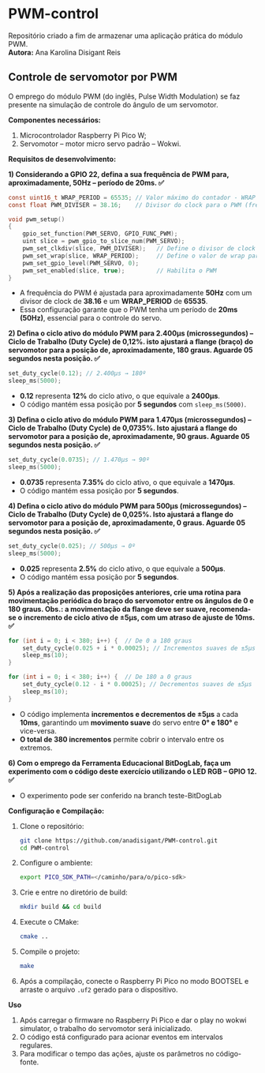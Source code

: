 # PWM-control
Repositório criado a fim de armazenar uma aplicação prática do módulo PWM. <br>
__Autora:__ Ana Karolina Disigant Reis

## Controle de servomotor por PWM
O emprego do módulo PWM (do inglês, Pulse Width Modulation) se faz presente na simulação de controle do ângulo de um servomotor.<br>

__Componentes necessários:__ <br>
1) Microcontrolador Raspberry Pi Pico W;
2) Servomotor – motor micro servo padrão – Wokwi.

__Requisitos de desenvolvimento:__ <br>

__1) Considerando a GPIO 22, defina a sua frequência de PWM para, aproximadamente, 50Hz – período de 20ms. ✅__
```c
const uint16_t WRAP_PERIOD = 65535; // Valor máximo do contador - WRAP
const float PWM_DIVISER = 38.16;    // Divisor do clock para o PWM (frequência de PWM para aproximadamente 50Hz)

void pwm_setup()
{
    gpio_set_function(PWM_SERVO, GPIO_FUNC_PWM);
    uint slice = pwm_gpio_to_slice_num(PWM_SERVO);
    pwm_set_clkdiv(slice, PWM_DIVISER);   // Define o divisor de clock do PWM
    pwm_set_wrap(slice, WRAP_PERIOD);     // Define o valor de wrap para 50Hz
    pwm_set_gpio_level(PWM_SERVO, 0);
    pwm_set_enabled(slice, true);         // Habilita o PWM
}
```
- A frequência do PWM é ajustada para aproximadamente **50Hz** com um divisor de clock de **38.16** e um **WRAP_PERIOD** de **65535**.
- Essa configuração garante que o PWM tenha um período de **20ms (50Hz)**, essencial para o controle do servo.

__2) Defina o ciclo ativo do módulo PWM para 2.400µs (microssegundos) – Ciclo de Trabalho (Duty Cycle) de 0,12%. isto ajustará a flange (braço) do servomotor para a posição de, aproximadamente, 180 graus. Aguarde 05 segundos nesta posição. ✅__
```c
set_duty_cycle(0.12); // 2.400µs → 180º
sleep_ms(5000);
```
- **0.12** representa **12%** do ciclo ativo, o que equivale a **2400µs**.
- O código mantém essa posição por **5 segundos** com `sleep_ms(5000)`.

__3) Defina o ciclo ativo do módulo PWM para 1.470µs (microssegundos) – Ciclo de Trabalho (Duty Cycle) de 0,0735%. Isto ajustará a flange do servomotor para a posição de, aproximadamente, 90 graus. Aguarde 05 segundos nesta posição. ✅__
```c
set_duty_cycle(0.0735); // 1.470µs → 90º
sleep_ms(5000);
```
- **0.0735** representa **7.35%** do ciclo ativo, o que equivale a **1470µs**.
- O código mantém essa posição por **5 segundos**.

__4) Defina o ciclo ativo do módulo PWM para 500µs (microssegundos) – Ciclo de Trabalho (Duty Cycle) de 0,025%. Isto ajustará a flange do servomotor para a posição de, aproximadamente, 0 graus. Aguarde 05 segundos nesta posição. ✅__
```c
set_duty_cycle(0.025); // 500µs → 0º
sleep_ms(5000);
```
- **0.025** representa **2.5%** do ciclo ativo, o que equivale a **500µs**.
- O código mantém essa posição por **5 segundos**.

__5) Após a realização das proposições anteriores, crie uma rotina para movimentação periódica do braço do servomotor entre os ângulos de 0 e 180 graus. Obs.: a movimentação da flange deve ser suave, recomenda-se o incremento de ciclo ativo de ±5µs, com um atraso de ajuste de 10ms. ✅__

```c
for (int i = 0; i < 380; i++) {  // De 0 a 180 graus
    set_duty_cycle(0.025 + i * 0.00025); // Incrementos suaves de ±5µs
    sleep_ms(10);
}

for (int i = 0; i < 380; i++) {  // De 180 a 0 graus
    set_duty_cycle(0.12 - i * 0.00025); // Decrementos suaves de ±5µs
    sleep_ms(10);
}
```
- O código implementa **incrementos e decrementos de ±5µs** a cada **10ms**, garantindo um **movimento suave** do servo entre **0° e 180°** e vice-versa.
- **O total de 380 incrementos** permite cobrir o intervalo entre os extremos.

__6) Com o emprego da Ferramenta Educacional BitDogLab, faça um experimento com o código deste exercício utilizando o LED RGB – GPIO 12. ✅__
<br>
- O experimento pode ser conferido na branch teste-BitDogLab

__Configuração e Compilação:__

1. Clone o repositório:
   ```sh
   git clone https://github.com/anadisigant/PWM-control.git
   cd PWM-control
   ```
2. Configure o ambiente:
   ```sh
   export PICO_SDK_PATH=</caminho/para/o/pico-sdk>
   ```
3. Crie e entre no diretório de build:
   ```sh
   mkdir build && cd build
   ```
4. Execute o CMake:
   ```sh
   cmake ..
   ```
5. Compile o projeto:
   ```sh
   make
   ```
6. Após a compilação, conecte o Raspberry Pi Pico no modo BOOTSEL e arraste o arquivo `.uf2` gerado para o dispositivo.

__Uso__

1. Após carregar o firmware no Raspberry Pi Pico e dar o play no wokwi simulator, o trabalho do servomotor será inicializado.
2. O código está configurado para acionar eventos em intervalos regulares.
3. Para modificar o tempo das ações, ajuste os parâmetros no código-fonte.
